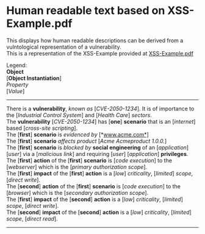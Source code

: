 # Human readable text based on XSS-Example.pdf

This displays how human readable descriptions can be derived from a vulntological representation of a vulnerability. <br />
This is a representation of the XSS-Example provided at [XSS-Example.pdf](xss-example.pdf)<br />

Legend:<br />
**Object**<br />
[**Object Instantiation**]<br />
*Property*<br />
[*Value*]<br />

---

There is a **vulnerability**, *known as* [*CVE-2050-1234*]. It is of importance to the [*Industrial Control System*] and [*Health Care*] *sectors*.<br />
The **vulnerability** [*CVE-2050-1234*] has [**one**] **scenario** that is an [*internet*] based [*cross-site scripting*]. <br />
The [**first**] **scenario** is *evidenced by* [*www.acme.com*]<br />
The [**first**] **scenario** *affects product* [*Acme Acmeproduct 1.0.0.*] <br />
The [**first**] **scenario** is *blocked by* **social engineering** of an [*application*] [*user*] via a [*malicious link*] and requiring [*user*] [*application*] **privileges**. <br />
The [**first**] **action** of the [**first**] **scenario** is [*code execution*] to the [*webserver*] which is the [*primary authorization scope*].<br />
The [**first**] **impact** of the [**first**] **action** is a [*low*] *criticality*, [*limited*] *scope*, [*direct write*].<br />
The [**second**] **action** of the [**first**] **scenario** is [*code execution*] to the [*browser*] which is the [*secondary authorization scope*].<br />
The [**first**] **impact** of the [**second**] **action** is a [*low*] *criticality*, [*limited*] *scope*, [*direct write*].<br />
The [**second**] **impact** of the [**second**] **action** is a [*low*] *criticality*, [*limited*] *scope*, [*direct read*]. <br />

---